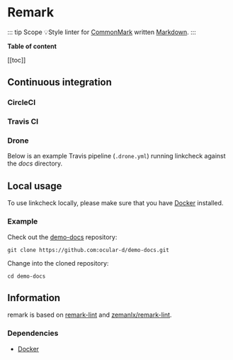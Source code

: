 # Remark

::: tip Scope
:bulb:Style linter for [CommonMark](https://commonmark.org/ "Link to website of CommonMark") written [Markdown](https://en.wikipedia.org/wiki/Markdown "Link to Markdown page on Wikipedia").
:::

**Table of content**

[[toc]]

## Continuous integration

### CircleCI

### Travis CI

### Drone

Below is an example Travis pipeline (`.drone.yml`) running linkcheck against the *docs* directory.

## Local usage

To use linkcheck locally, please make sure that you have [Docker](https://docker.com "Link to website of Docker") installed.

### Example

Check out the [demo-docs](https://github.com/ocular-d/demo-docs "Link to dem-docs repository") repository:

```shell
git clone https://github.com:ocular-d/demo-docs.git
```

Change into the cloned repository:

```shell
cd demo-docs
```

## Information

remark is based on [remark-lint](https://github.com/remarkjs/remark-lint "Link to website of remark-lint") and [zemanlx/remark-lint](https://github.com/zemanlx/remark-lint "Website of zemanlx/remark-lint docker").

### Dependencies

- [Docker](https://docker.com "Website of Docker")
